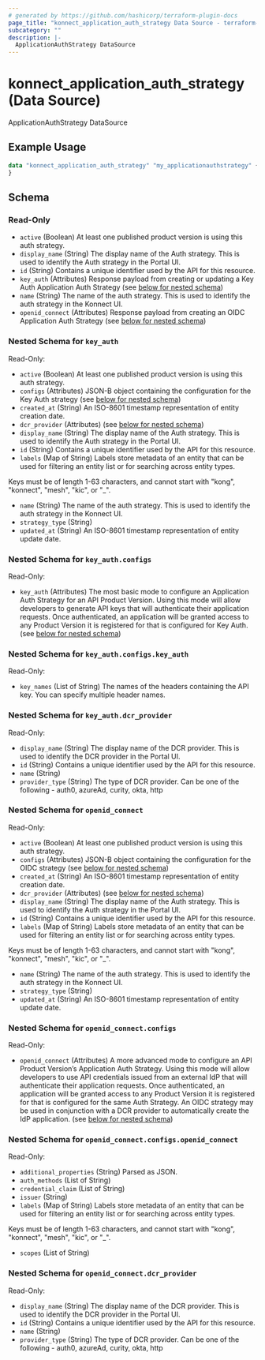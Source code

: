 ```yaml
---
# generated by https://github.com/hashicorp/terraform-plugin-docs
page_title: "konnect_application_auth_strategy Data Source - terraform-provider-konnect"
subcategory: ""
description: |-
  ApplicationAuthStrategy DataSource
---
```


# konnect_application_auth_strategy (Data Source)

ApplicationAuthStrategy DataSource

## Example Usage

```terraform
data "konnect_application_auth_strategy" "my_applicationauthstrategy" {
}
```

<!-- schema generated by tfplugindocs -->
## Schema

### Read-Only

- `active` (Boolean) At least one published product version is using this auth strategy.
- `display_name` (String) The display name of the Auth strategy. This is used to identify the Auth strategy in the Portal UI.
- `id` (String) Contains a unique identifier used by the API for this resource.
- `key_auth` (Attributes) Response payload from creating or updating a Key Auth Application Auth Strategy (see [below for nested schema](#nestedatt--key_auth))
- `name` (String) The name of the auth strategy. This is used to identify the auth strategy in the Konnect UI.
- `openid_connect` (Attributes) Response payload from creating an OIDC Application Auth Strategy (see [below for nested schema](#nestedatt--openid_connect))

<a id="nestedatt--key_auth"></a>
### Nested Schema for `key_auth`

Read-Only:

- `active` (Boolean) At least one published product version is using this auth strategy.
- `configs` (Attributes) JSON-B object containing the configuration for the Key Auth strategy (see [below for nested schema](#nestedatt--key_auth--configs))
- `created_at` (String) An ISO-8601 timestamp representation of entity creation date.
- `dcr_provider` (Attributes) (see [below for nested schema](#nestedatt--key_auth--dcr_provider))
- `display_name` (String) The display name of the Auth strategy. This is used to identify the Auth strategy in the Portal UI.
- `id` (String) Contains a unique identifier used by the API for this resource.
- `labels` (Map of String) Labels store metadata of an entity that can be used for filtering an entity list or for searching across entity types. 

Keys must be of length 1-63 characters, and cannot start with "kong", "konnect", "mesh", "kic", or "_".
- `name` (String) The name of the auth strategy. This is used to identify the auth strategy in the Konnect UI.
- `strategy_type` (String)
- `updated_at` (String) An ISO-8601 timestamp representation of entity update date.

<a id="nestedatt--key_auth--configs"></a>
### Nested Schema for `key_auth.configs`

Read-Only:

- `key_auth` (Attributes) The most basic mode to configure an Application Auth Strategy for an API Product Version. 
Using this mode will allow developers to generate API keys that will authenticate their application requests. 
Once authenticated, an application will be granted access to any Product Version it is registered for that is configured for Key Auth. (see [below for nested schema](#nestedatt--key_auth--configs--key_auth))

<a id="nestedatt--key_auth--configs--key_auth"></a>
### Nested Schema for `key_auth.configs.key_auth`

Read-Only:

- `key_names` (List of String) The names of the headers containing the API key. You can specify multiple header names.



<a id="nestedatt--key_auth--dcr_provider"></a>
### Nested Schema for `key_auth.dcr_provider`

Read-Only:

- `display_name` (String) The display name of the DCR provider. This is used to identify the DCR provider in the Portal UI.
- `id` (String) Contains a unique identifier used by the API for this resource.
- `name` (String)
- `provider_type` (String) The type of DCR provider. Can be one of the following - auth0, azureAd, curity, okta, http



<a id="nestedatt--openid_connect"></a>
### Nested Schema for `openid_connect`

Read-Only:

- `active` (Boolean) At least one published product version is using this auth strategy.
- `configs` (Attributes) JSON-B object containing the configuration for the OIDC strategy (see [below for nested schema](#nestedatt--openid_connect--configs))
- `created_at` (String) An ISO-8601 timestamp representation of entity creation date.
- `dcr_provider` (Attributes) (see [below for nested schema](#nestedatt--openid_connect--dcr_provider))
- `display_name` (String) The display name of the Auth strategy. This is used to identify the Auth strategy in the Portal UI.
- `id` (String) Contains a unique identifier used by the API for this resource.
- `labels` (Map of String) Labels store metadata of an entity that can be used for filtering an entity list or for searching across entity types. 

Keys must be of length 1-63 characters, and cannot start with "kong", "konnect", "mesh", "kic", or "_".
- `name` (String) The name of the auth strategy. This is used to identify the auth strategy in the Konnect UI.
- `strategy_type` (String)
- `updated_at` (String) An ISO-8601 timestamp representation of entity update date.

<a id="nestedatt--openid_connect--configs"></a>
### Nested Schema for `openid_connect.configs`

Read-Only:

- `openid_connect` (Attributes) A more advanced mode to configure an API Product Version’s Application Auth Strategy. 
Using this mode will allow developers to use API credentials issued from an external IdP that will authenticate their application requests. 
Once authenticated, an application will be granted access to any Product Version it is registered for that is configured for the same Auth Strategy. 
An OIDC strategy may be used in conjunction with a DCR provider to automatically create the IdP application. (see [below for nested schema](#nestedatt--openid_connect--configs--openid_connect))

<a id="nestedatt--openid_connect--configs--openid_connect"></a>
### Nested Schema for `openid_connect.configs.openid_connect`

Read-Only:

- `additional_properties` (String) Parsed as JSON.
- `auth_methods` (List of String)
- `credential_claim` (List of String)
- `issuer` (String)
- `labels` (Map of String) Labels store metadata of an entity that can be used for filtering an entity list or for searching across entity types. 

Keys must be of length 1-63 characters, and cannot start with "kong", "konnect", "mesh", "kic", or "_".
- `scopes` (List of String)



<a id="nestedatt--openid_connect--dcr_provider"></a>
### Nested Schema for `openid_connect.dcr_provider`

Read-Only:

- `display_name` (String) The display name of the DCR provider. This is used to identify the DCR provider in the Portal UI.
- `id` (String) Contains a unique identifier used by the API for this resource.
- `name` (String)
- `provider_type` (String) The type of DCR provider. Can be one of the following - auth0, azureAd, curity, okta, http
